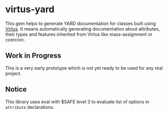 # virtus-yard


This gem helps to generate YARD documentation for classes built using [Virtus](https://github.com/solnic/virtus). It means automatically generating documentation about attributes, their types and features inherited from Virtus like mass-assignment or coercion.

## Work in Progress

This is a very early prototype which is not yet ready to be used for any real project.

## Notice

This library uses eval with $SAFE level 3 to evaluate list of options in
`attribute` declarations.
